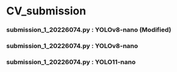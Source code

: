 # CV_submission


### submission_1_20226074.py : YOLOv8-nano (Modified)

### submission_1_20226074.py : YOLOv8-nano

### submission_1_20226074.py : YOLO11-nano
